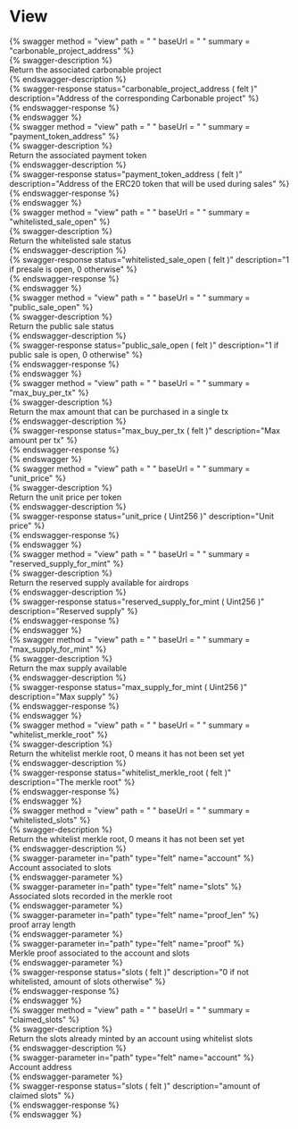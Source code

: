 
View
====
  
{% swagger method = "view" path = " " baseUrl = " " summary = "carbonable_project_address" %}  
{% swagger-description %}  
Return the associated carbonable project  
{% endswagger-description %}  
{% swagger-response status="carbonable_project_address ( felt )" description="Address of the corresponding Carbonable project" %}  
{% endswagger-response %}  
{% endswagger %}  
{% swagger method = "view" path = " " baseUrl = " " summary = "payment_token_address" %}  
{% swagger-description %}  
Return the associated payment token  
{% endswagger-description %}  
{% swagger-response status="payment_token_address ( felt )" description="Address of the ERC20 token that will be used during sales" %}  
{% endswagger-response %}  
{% endswagger %}  
{% swagger method = "view" path = " " baseUrl = " " summary = "whitelisted_sale_open" %}  
{% swagger-description %}  
Return the whitelisted sale status  
{% endswagger-description %}  
{% swagger-response status="whitelisted_sale_open ( felt )" description="1 if presale is open, 0 otherwise" %}  
{% endswagger-response %}  
{% endswagger %}  
{% swagger method = "view" path = " " baseUrl = " " summary = "public_sale_open" %}  
{% swagger-description %}  
Return the public sale status  
{% endswagger-description %}  
{% swagger-response status="public_sale_open ( felt )" description="1 if public sale is open, 0 otherwise" %}  
{% endswagger-response %}  
{% endswagger %}  
{% swagger method = "view" path = " " baseUrl = " " summary = "max_buy_per_tx" %}  
{% swagger-description %}  
Return the max amount that can be purchased in a single tx  
{% endswagger-description %}  
{% swagger-response status="max_buy_per_tx ( felt )" description="Max amount per tx" %}  
{% endswagger-response %}  
{% endswagger %}  
{% swagger method = "view" path = " " baseUrl = " " summary = "unit_price" %}  
{% swagger-description %}  
Return the unit price per token  
{% endswagger-description %}  
{% swagger-response status="unit_price ( Uint256 )" description="Unit price" %}  
{% endswagger-response %}  
{% endswagger %}  
{% swagger method = "view" path = " " baseUrl = " " summary = "reserved_supply_for_mint" %}  
{% swagger-description %}  
Return the reserved supply available for airdrops  
{% endswagger-description %}  
{% swagger-response status="reserved_supply_for_mint ( Uint256 )" description="Reserved supply" %}  
{% endswagger-response %}  
{% endswagger %}  
{% swagger method = "view" path = " " baseUrl = " " summary = "max_supply_for_mint" %}  
{% swagger-description %}  
Return the max supply available  
{% endswagger-description %}  
{% swagger-response status="max_supply_for_mint ( Uint256 )" description="Max supply" %}  
{% endswagger-response %}  
{% endswagger %}  
{% swagger method = "view" path = " " baseUrl = " " summary = "whitelist_merkle_root" %}  
{% swagger-description %}  
Return the whitelist merkle root, 0 means it has not been set yet  
{% endswagger-description %}  
{% swagger-response status="whitelist_merkle_root ( felt )" description="The merkle root" %}  
{% endswagger-response %}  
{% endswagger %}  
{% swagger method = "view" path = " " baseUrl = " " summary = "whitelisted_slots" %}  
{% swagger-description %}  
Return the whitelist merkle root, 0 means it has not been set yet  
{% endswagger-description %}  
{% swagger-parameter in="path" type="felt" name="account" %}  
Account associated to slots  
{% endswagger-parameter %}  
{% swagger-parameter in="path" type="felt" name="slots" %}  
Associated slots recorded in the merkle root  
{% endswagger-parameter %}  
{% swagger-parameter in="path" type="felt" name="proof_len" %}  
proof array length  
{% endswagger-parameter %}  
{% swagger-parameter in="path" type="felt" name="proof" %}  
Merkle proof associated to the account and slots  
{% endswagger-parameter %}  
{% swagger-response status="slots ( felt )" description="0 if not whitelisted, amount of slots otherwise" %}  
{% endswagger-response %}  
{% endswagger %}  
{% swagger method = "view" path = " " baseUrl = " " summary = "claimed_slots" %}  
{% swagger-description %}  
Return the slots already minted by an account using whitelist slots  
{% endswagger-description %}  
{% swagger-parameter in="path" type="felt" name="account" %}  
Account address  
{% endswagger-parameter %}  
{% swagger-response status="slots ( felt )" description="amount of claimed slots" %}  
{% endswagger-response %}  
{% endswagger %}